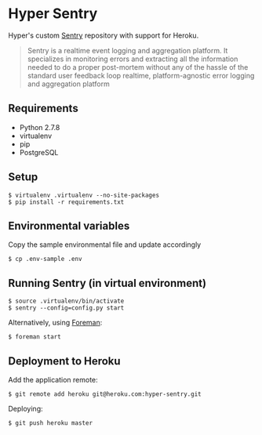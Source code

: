 # Hyper Sentry

Hyper's custom [Sentry](https://github.com/getsentry/sentry) repository with
support for Heroku.

> Sentry is a realtime event logging and aggregation platform. It specializes
> in monitoring errors and extracting all the information needed to do a proper
> post-mortem without any of the hassle of the standard user feedback loop
> realtime, platform-agnostic error logging and aggregation platform


## Requirements

- Python 2.7.8
- virtualenv
- pip
- PostgreSQL


## Setup

    $ virtualenv .virtualenv --no-site-packages
    $ pip install -r requirements.txt


## Environmental variables

Copy the sample environmental file and update accordingly

    $ cp .env-sample .env


## Running Sentry (in virtual environment)

    $ source .virtualenv/bin/activate
    $ sentry --config=config.py start

Alternatively, using [Foreman](https://github.com/ddollar/foreman):

    $ foreman start


## Deployment to Heroku

Add the application remote:

    $ git remote add heroku git@heroku.com:hyper-sentry.git

Deploying:

    $ git push heroku master
